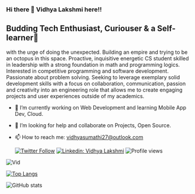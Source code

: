 ### Hi there 👋 Vidhya Lakshmi here!!
## Budding Tech Enthusiast, Curiouser & a Self-learner🌱
with the urge of doing the unexpected. Building an empire and trying to be an octopus in this space.
Proactive, inquisitive energetic CS student skilled in leadership with a strong foundation in math and programming logics. Interested in competitive programming and software development. Passionate about problem solving. Seeking to leverage exemplary solid development skills with a focus on collaboration, communication, passion and creativity into an engineering role that allows me to create engaging projects and user experiences outside of my academics.
- 🔭 I’m currently working on Web Development and learning Mobile App Dev, Cloud.
- 🤔 I’m looking for help and collaborate on Projects, Open Source. 
- 📫 How to reach me: vidhyasumathi27@outlook.com

    [![Twitter Follow](https://img.shields.io/twitter/follow/sumathividhya?label=Follow)](https://twitter.com/sumathividhya)
[![Linkedin: Vidhya Lakshmi](https://img.shields.io/badge/-Vidhya%20Lakshmi-blue?style=flat-square&logo=Linkedin&logoColor=white&link=http://www.linkedin.com/in/vidhya-l-1aaab61b90)](http://www.linkedin.com/in/vidhya-l-1aaab61b90)
![Profile views](https://gpvc.arturio.dev/Vid-27)

![Vid](https://user-images.githubusercontent.com/72182858/140051060-1d4c463c-1083-4bf3-973b-279ba6d9948b.jpg)

[![Top Langs](https://github-readme-stats.vercel.app/api/top-langs/?username=Vid-27&layout=compact)](https://github.com/anuraghazra/github-readme-stats)

![GitHub stats](https://github-readme-stats.vercel.app/api?username=Vid-27&show_icons=true)

